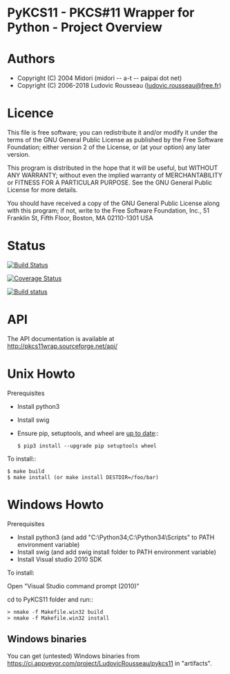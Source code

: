 PyKCS11 - PKCS#11 Wrapper for Python - Project Overview
=======================================================

Authors
=======

- Copyright (C) 2004 Midori (midori -- a-t -- paipai dot net)
- Copyright (C) 2006-2018 Ludovic Rousseau (ludovic.rousseau@free.fr)


Licence
=======

 This file is free software; you can redistribute it and/or modify it
 under the terms of the GNU General Public License as published by
 the Free Software Foundation; either version 2 of the License, or
 (at your option) any later version.

 This program is distributed in the hope that it will be useful, but
 WITHOUT ANY WARRANTY; without even the implied warranty of
 MERCHANTABILITY or FITNESS FOR A PARTICULAR PURPOSE.  See the GNU
 General Public License for more details.

 You should have received a copy of the GNU General Public License
 along with this program; if not, write to the Free Software
 Foundation, Inc., 51 Franklin St, Fifth Floor, Boston, MA  02110-1301 USA

Status
======

[![Build Status](https://travis-ci.org/LudovicRousseau/PyKCS11.svg?branch=master)](https://travis-ci.org/LudovicRousseau/PyKCS11)

[![Coverage Status](https://coveralls.io/repos/github/LudovicRousseau/PyKCS11/badge.svg?branch=master)](https://coveralls.io/github/LudovicRousseau/PyKCS11?branch=master)

[![Build status](https://ci.appveyor.com/api/projects/status/32k1lg805scl0tt3?svg=true)](https://ci.appveyor.com/project/LudovicRousseau/pykcs11)

API
===
The API documentation is available at http://pkcs11wrap.sourceforge.net/api/

Unix Howto
==========

Prerequisites

* Install python3
* Install swig
* Ensure pip, setuptools, and wheel are [up to date](https://packaging.python.org/tutorials/installing-packages/#ensure-pip-setuptools-and-wheel-are-up-to-date)::

    `$ pip3 install --upgrade pip setuptools wheel`

To install::

    $ make build
    $ make install (or make install DESTDIR=/foo/bar)


Windows Howto
=============

Prerequisites

* Install python3 (and add "C:\Python34;C:\Python34\Scripts" to PATH
  environment variable)
* Install swig (and add swig install folder to PATH environment variable)
* Install Visual studio 2010 SDK

To install:

Open "Visual Studio command prompt (2010)"

cd to PyKCS11 folder and run::

    > nmake -f Makefile.win32 build
    > nmake -f Makefile.win32 install

Windows binaries
----------------

You can get (untested) Windows binaries from https://ci.appveyor.com/project/LudovicRousseau/pykcs11 in "artifacts".

